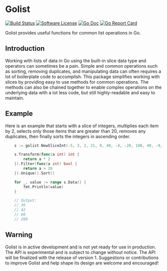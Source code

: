 # Golist

[![Build Status](https://travis-ci.com/schoukri/golist.svg?branch=master)](https://travis-ci.com/schoukri/golist)
[![Software License](https://img.shields.io/badge/license-MIT-brightgreen.svg?style=flat-square)](./LICENSE)
[![Go Doc](https://img.shields.io/badge/godoc-reference-blue.svg?style=flat-square)](https://godoc.org/github.com/schoukri/golist)
[![Go Report Card](https://goreportcard.com/badge/github.com/schoukri/golist?style=flat-square)](https://goreportcard.com/report/github.com/schoukri/golist)

Golist provides useful functions for common list operations in Go.

## Introduction

Working with lists of data in Go using the built-in slice data type and operators can sometimes be a pain. Simple and common operations such as sorting, removing duplicates, and manipulating data can often requires a lot of boilerplate code to accomplish. This package simplifies working with slices by providing easy to use methods for common operations. The methods can also be chained together to enable complex operations on the underlying data with a lot less code, but still highly-readable and easy to maintain.

## Example

Here is an example that starts with a slice of integers, multiplies each item by 2, selects only those items that are greater than 20, removes any duplicates, then finally sorts the integers in ascending order.

```go
	s := golist.NewSliceInt(-5, 3, 2, 21, 0, 40, -4, -20, 100, 40, -9, 18, 21, -33, 40)

	s.Transform(func(a int) int {
		return a * 2
	}).Filter(func(a int) bool {
		return a > 20
	}).Unique().Sort()

	for _, value := range s.Data() {
		fmt.Println(value)
	}

	// Output:
	// 36
	// 42
	// 80
	// 200
```

## Warning

Golist is in active development and is not yet ready for use in production. The API is experimental and is subject to change without notice. The API will be finalized with the release of version 1. Suggestions or contributions to improve Golist and help shape its design are welcome and encouraged!
